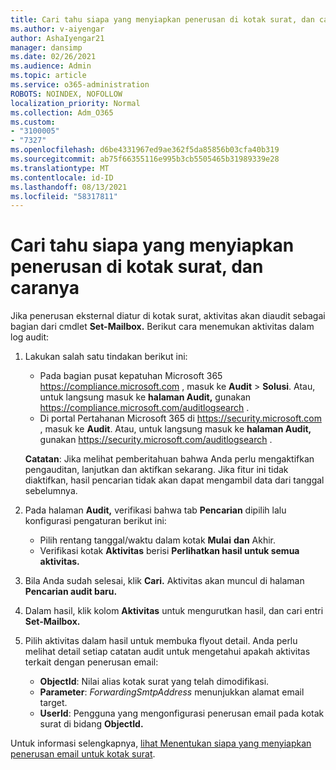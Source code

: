 ```yaml
---
title: Cari tahu siapa yang menyiapkan penerusan di kotak surat, dan caranya
ms.author: v-aiyengar
author: AshaIyengar21
manager: dansimp
ms.date: 02/26/2021
ms.audience: Admin
ms.topic: article
ms.service: o365-administration
ROBOTS: NOINDEX, NOFOLLOW
localization_priority: Normal
ms.collection: Adm_O365
ms.custom:
- "3100005"
- "7327"
ms.openlocfilehash: d6be4331967ed9ae362f5da85856b03cfa40b319
ms.sourcegitcommit: ab75f66355116e995b3cb5505465b31989339e28
ms.translationtype: MT
ms.contentlocale: id-ID
ms.lasthandoff: 08/13/2021
ms.locfileid: "58317811"
---
```

# <a name="find-out-who-set-up-forwarding-on-a-mailbox-and-how"></a>Cari tahu siapa yang menyiapkan penerusan di kotak surat, dan caranya

Jika penerusan eksternal diatur di kotak surat, aktivitas akan diaudit sebagai bagian dari cmdlet **Set-Mailbox.** Berikut cara menemukan aktivitas dalam log audit:

1. Lakukan salah satu tindakan berikut ini:
   - Pada bagian pusat kepatuhan Microsoft 365 <https://compliance.microsoft.com> , masuk ke **Audit** \> **Solusi**. Atau, untuk langsung masuk ke **halaman Audit,** gunakan <https://compliance.microsoft.com/auditlogsearch> .
   - Di portal Pertahanan Microsoft 365 di <https://security.microsoft.com> , masuk ke **Audit**. Atau, untuk langsung masuk ke **halaman Audit,** gunakan <https://security.microsoft.com/auditlogsearch> .

   **Catatan**: Jika melihat pemberitahuan bahwa Anda perlu mengaktifkan pengauditan, lanjutkan dan aktifkan sekarang. Jika fitur ini tidak diaktifkan, hasil pencarian tidak akan dapat mengambil data dari tanggal sebelumnya.

2. Pada halaman **Audit,** verifikasi bahwa tab **Pencarian** dipilih lalu konfigurasi pengaturan berikut ini:
   - Pilih rentang tanggal/waktu dalam kotak **Mulai** **dan** Akhir.
   - Verifikasi kotak **Aktivitas** berisi **Perlihatkan hasil untuk semua aktivitas.**

3. Bila Anda sudah selesai, klik **Cari.** Aktivitas akan muncul di halaman **Pencarian audit baru.**

4. Dalam hasil, klik kolom **Aktivitas** untuk mengurutkan hasil, dan cari entri **Set-Mailbox.**

5. Pilih aktivitas dalam hasil untuk membuka flyout detail. Anda perlu melihat detail setiap catatan audit untuk mengetahui apakah aktivitas terkait dengan penerusan email:
   - **ObjectId**: Nilai alias kotak surat yang telah dimodifikasi.
   - **Parameter**: _ForwardingSmtpAddress_ menunjukkan alamat email target.
   - **UserId**: Pengguna yang mengonfigurasi penerusan email pada kotak surat di bidang **ObjectId.**

Untuk informasi selengkapnya, [lihat Menentukan siapa yang menyiapkan penerusan email untuk kotak surat](https://docs.microsoft.com/microsoft-365/compliance/auditing-troubleshooting-scenarios#determine-who-set-up-email-forwarding-for-a-mailbox).
